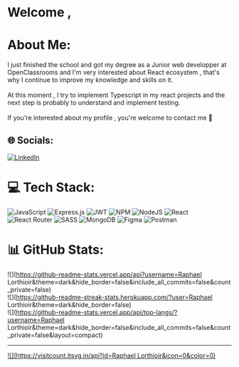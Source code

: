 

# Welcome ,

#  About Me:
I just finished the school and got my degree as a Junior  web developper at OpenClassrooms and I'm very interested about React ecosystem , that's why I continue to improve my knowledge and skills on it. <br><br>At this moment , I try to implement Typescript in my react projects and the next step is probably to understand and implement testing.<br><br>If you're interested about my profile , you're welcome to contact me 🖖


## 🌐 Socials:
[![LinkedIn](https://img.shields.io/badge/LinkedIn-%230077B5.svg?logo=linkedin&logoColor=white)](https://www.linkedin.com/in/raphael-lorthioir-1291711b5/) 

# 💻 Tech Stack:
![JavaScript](https://img.shields.io/badge/javascript-%23323330.svg?style=for-the-badge&logo=javascript&logoColor=%23F7DF1E) ![Express.js](https://img.shields.io/badge/express.js-%23404d59.svg?style=for-the-badge&logo=express&logoColor=%2361DAFB) ![JWT](https://img.shields.io/badge/JWT-black?style=for-the-badge&logo=JSON%20web%20tokens) ![NPM](https://img.shields.io/badge/NPM-%23000000.svg?style=for-the-badge&logo=npm&logoColor=white) ![NodeJS](https://img.shields.io/badge/node.js-6DA55F?style=for-the-badge&logo=node.js&logoColor=white) ![React](https://img.shields.io/badge/react-%2320232a.svg?style=for-the-badge&logo=react&logoColor=%2361DAFB) ![React Router](https://img.shields.io/badge/React_Router-CA4245?style=for-the-badge&logo=react-router&logoColor=white) ![SASS](https://img.shields.io/badge/SASS-hotpink.svg?style=for-the-badge&logo=SASS&logoColor=white) ![MongoDB](https://img.shields.io/badge/MongoDB-%234ea94b.svg?style=for-the-badge&logo=mongodb&logoColor=white) 	![Figma](https://img.shields.io/badge/figma-%23F24E1E.svg?style=for-the-badge&logo=figma&logoColor=white) ![Postman](https://img.shields.io/badge/Postman-FF6C37?style=for-the-badge&logo=postman&logoColor=white)
# 📊 GitHub Stats:
![](https://github-readme-stats.vercel.app/api?username=Raphael Lorthioir&theme=dark&hide_border=false&include_all_commits=false&count_private=false)<br/>
![](https://github-readme-streak-stats.herokuapp.com/?user=Raphael Lorthioir&theme=dark&hide_border=false)<br/>
![](https://github-readme-stats.vercel.app/api/top-langs/?username=Raphael Lorthioir&theme=dark&hide_border=false&include_all_commits=false&count_private=false&layout=compact)

---
[![](https://visitcount.itsvg.in/api?id=Raphael Lorthioir&icon=0&color=0)](https://visitcount.itsvg.in)

<!-- Proudly created with GPRM ( https://gprm.itsvg.in ) -->
